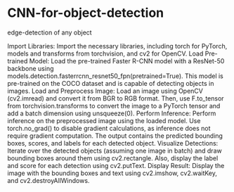 # CNN-for-object-detection
edge-detection of any object

Import Libraries: Import the necessary libraries, including torch for PyTorch, models and transforms from torchvision, and cv2 for OpenCV.
Load Pre-trained Model: Load the pre-trained Faster R-CNN model with a ResNet-50 backbone using models.detection.fasterrcnn_resnet50_fpn(pretrained=True). This model is pre-trained on the COCO dataset and is capable of detecting objects in images.
Load and Preprocess Image: Load an image using OpenCV (cv2.imread) and convert it from BGR to RGB format. Then, use F.to_tensor from torchvision.transforms to convert the image to a PyTorch tensor and add a batch dimension using unsqueeze(0).
Perform Inference: Perform inference on the preprocessed image using the loaded model. Use torch.no_grad() to disable gradient calculations, as inference does not require gradient computation. The output contains the predicted bounding boxes, scores, and labels for each detected object.
Visualize Detections: Iterate over the detected objects (assuming one image in batch) and draw bounding boxes around them using cv2.rectangle. Also, display the label and score for each detection using cv2.putText.
Display Result: Display the image with the bounding boxes and text using cv2.imshow, cv2.waitKey, and cv2.destroyAllWindows.
